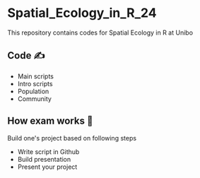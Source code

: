 # Spatial_Ecology_in_R_24
This repository contains codes for Spatial Ecology in R at Unibo

## Code ✍️

+ Main scripts
+ Intro scripts
+ Population
+ Community


## How exam works 📖

Build one's project based on following steps

+ Write script in Github
+ Build presentation
+ Present your project

